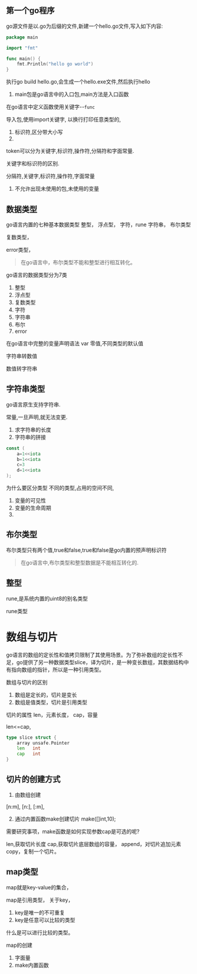 


## 第一个go程序

go源文件是以.go为后缀的文件,新建一个hello.go文件,写入如下内容:

```go title="hello.go"
package main

import "fmt"

func main() {
	fmt.Println("hello go world")
}
```

执行go build hello.go,会生成一个hello.exe文件,然后执行hello

1. main包是go语言中的入口包,main方法是入口函数

在go语言中定义函数使用关键字--`func`


导入包,使用import关键字,
以换行打印任意类型的,




1. 标识符,区分带大小写
2. 



token可以分为关键字,标识符,操作符,分隔符和字面常量.



关键字和标识符的区别.



分隔符,关键字,标识符,操作符,字面常量








1. 不允许出现未使用的包,未使用的变量




## 数据类型

go语言内置的七种基本数据类型
整型，
浮点型，
字符，rune
字符串，
布尔类型

复数类型，

error类型，


> 在go语言中，布尔类型不能和整型进行相互转化。


go语言的数据类型分为7类
1. 整型
2. 浮点型
3. 复数类型
4. 字符
4. 字符串
6. 布尔
7. error



在go语言中完整的变量声明语法
var 
零值,不同类型的默认值





字符串转数值

数值转字符串


## 字符串类型

go语言原生支持字符串.


常量,一旦声明,就无法变更.



1. 求字符串的长度
2. 字符串的拼接




```go
const (
	a=1<<iota
	b=1<<iota
	c=3
	d=1<<iota
);
```




为什么要区分类型
不同的类型,占用的空间不同,


1. 变量的可见性
2. 变量的生命周期
3. 



## 布尔类型

布尔类型只有两个值,true和false,true和false是go内置的预声明标识符

> 在go语言中,布尔类型和整型数据是不能相互转化的.




## 整型

rune,是系统内置的uint8的别名类型




rune类型






# 数组与切片

go语言的数组的定长性和值拷贝限制了其使用场景。为了弥补数组的定长性不足，go提供了另一种数据类型slice，译为切片，是一种变长数组，其数据结构中有指向数组的指针，所以是一种引用类型。




数组与切片的区别
1. 数组是定长的，切片是变长
2. 数组是值类型，切片是引用类型



切片的属性
len，元素长度，
cap，容量

len<=cap,

```go title="src/slice.go"
type slice struct {
	array unsafe.Pointer
	len   int
	cap   int
}
```


## 切片的创建方式

1. 由数组创建

[n:m],
[n:],
[:m],

2. 通过内置函数make创建切片
make([]int,10);

需要研究事项，make函数是如何实现参数cap是可选的呢?


len,获取切片长度
cap,获取切片底层数组的容量，
append，对切片追加元素
copy，复制一个切片。




## map类型
map就是key-value的集合，

map是引用类型，
关于key，
1. key是唯一的不可重复
2. key是任意可以比较的类型

什么是可以进行比较的类型。



map的创建
1. 字面量
2. make内置函数

```go

```